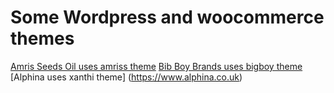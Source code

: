 # Some Wordpress and woocommerce themes

[Amris Seeds Oil uses amriss theme](https://www.amrisseedsoil.co.uk)
[Bib Boy Brands uses bigboy theme](https://www.bigboybrandzzonline.com)
[Alphina uses xanthi theme] (https://www.alphina.co.uk)